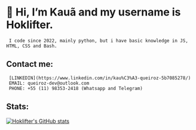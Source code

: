# 👋 Hi, I’m Kauã and my username is Hoklifter.
     I code since 2022, mainly python, but i have basic knowledge in JS, HTML, CSS and Bash.

## Contact me:
     [LINKEDIN](https://www.linkedin.com/in/kau%C3%A3-queiroz-5b7085278/)
     EMAIL: queiroz-dev@outlook.com
     PHONE: +55 (11) 98353-2418 (Whatsapp and Telegram)
## Stats:
[![Hoklifter's GitHub stats](https://github-readme-stats.vercel.app/api?username=Hoklifter)](https://github.com/anuraghazra/github-readme-stats)
